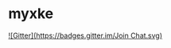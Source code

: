 myxke
=====
[![Gitter](https://badges.gitter.im/Join Chat.svg)](https://gitter.im/xebia-france/myxke?utm_source=badge&utm_medium=badge&utm_campaign=pr-badge&utm_content=badge)

